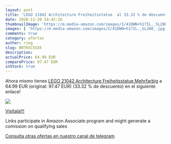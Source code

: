 ```yaml
---
layout: post
title: 'LEGO 21042 Architecture Freiheitsstatue  al 33.32 % de descuento'
date: 2020-11-20 14:42:26
thumbnailImage: 'https://m.media-amazon.com/images/I/41DWN+h17IL._SL200_.jpg'
images: [ 'https://m.media-amazon.com/images/I/41DWN+h17IL._SL200_.jpg' ]
comments: true
category: ofertas
author: ring
slug: B0765C5SX5
description:
actualPrice: 64.99 EUR
comparePrice: 97.47 EUR
inStock: true
---
```


Ahora mismo tienes [LEGO 21042 Architecture Freiheitsstatue  Mehrfarbig](https://www.amazon.de/dp/B0765C5SX5/?tag=redken02-21) a 64.99 EUR (original: 97.47 EUR) (33.32 %  de descuento) en el siguiente enlace!

[![](https://m.media-amazon.com/images/I/41DWN+h17IL._SL200_.jpg)](https://www.amazon.de/dp/B0765C5SX5/?tag=redken02-21)

[Visítala!!!](https://www.amazon.de/dp/B0765C5SX5/?tag=redken02-21)

Links participate in Amazon Associate program and might generate a comission on qualifying sales

[Consulta otras ofertas en nuestro canal de telegram](https://t.me/s/ofertas25)
